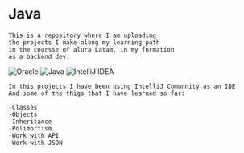 # Java
```
This is a repository where I am uploading
the projects I make along my learning path
in the coursse of alura Latam, in my formation
as a backend dev.
```

![Oracle](https://img.shields.io/badge/Oracle-F80000?style=for-thebadge&logo=oracle&logoColor=white) ![Java](https://img.shields.io/badge/java-%23ED8B00.svg?style=for-thebadge&logo=openjdk&logoColor=white) ![IntelliJ IDEA](https://img.shields.io/badge/IntelliJIDEA-000000.svg?style=for-thebadge&logo=intellij-idea&logoColor=white)

```
In this projects I have been using IntelliJ Comunnity as an IDE
And some of the thigs that I have learned so far:

-Classes
-Objects
-Inheritance
-Polimorfism
-Work with API
-Work with JSON

```

